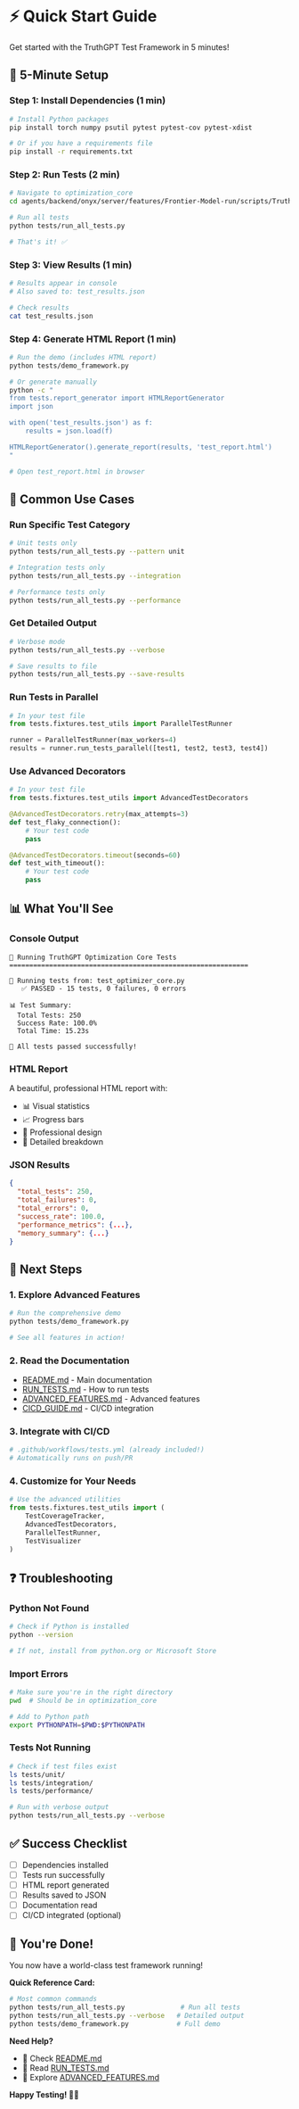 # ⚡ Quick Start Guide

Get started with the TruthGPT Test Framework in 5 minutes!

## 🚀 5-Minute Setup

### Step 1: Install Dependencies (1 min)

```bash
# Install Python packages
pip install torch numpy psutil pytest pytest-cov pytest-xdist

# Or if you have a requirements file
pip install -r requirements.txt
```

### Step 2: Run Tests (2 min)

```bash
# Navigate to optimization_core
cd agents/backend/onyx/server/features/Frontier-Model-run/scripts/TruthGPT-main/optimization_core

# Run all tests
python tests/run_all_tests.py

# That's it! ✅
```

### Step 3: View Results (1 min)

```bash
# Results appear in console
# Also saved to: test_results.json

# Check results
cat test_results.json
```

### Step 4: Generate HTML Report (1 min)

```bash
# Run the demo (includes HTML report)
python tests/demo_framework.py

# Or generate manually
python -c "
from tests.report_generator import HTMLReportGenerator
import json

with open('test_results.json') as f:
    results = json.load(f)

HTMLReportGenerator().generate_report(results, 'test_report.html')
"

# Open test_report.html in browser
```

## 🎯 Common Use Cases

### Run Specific Test Category

```bash
# Unit tests only
python tests/run_all_tests.py --pattern unit

# Integration tests only
python tests/run_all_tests.py --integration

# Performance tests only
python tests/run_all_tests.py --performance
```

### Get Detailed Output

```bash
# Verbose mode
python tests/run_all_tests.py --verbose

# Save results to file
python tests/run_all_tests.py --save-results
```

### Run Tests in Parallel

```python
# In your test file
from tests.fixtures.test_utils import ParallelTestRunner

runner = ParallelTestRunner(max_workers=4)
results = runner.run_tests_parallel([test1, test2, test3, test4])
```

### Use Advanced Decorators

```python
# In your test file
from tests.fixtures.test_utils import AdvancedTestDecorators

@AdvancedTestDecorators.retry(max_attempts=3)
def test_flaky_connection():
    # Your test code
    pass

@AdvancedTestDecorators.timeout(seconds=60)
def test_with_timeout():
    # Your test code
    pass
```

## 📊 What You'll See

### Console Output

```
🧪 Running TruthGPT Optimization Core Tests
============================================================

📁 Running tests from: test_optimizer_core.py
   ✅ PASSED - 15 tests, 0 failures, 0 errors

📊 Test Summary:
  Total Tests: 250
  Success Rate: 100.0%
  Total Time: 15.23s

🎉 All tests passed successfully!
```

### HTML Report

A beautiful, professional HTML report with:
- 📊 Visual statistics
- 📈 Progress bars
- 🎨 Professional design
- 📝 Detailed breakdown

### JSON Results

```json
{
  "total_tests": 250,
  "total_failures": 0,
  "total_errors": 0,
  "success_rate": 100.0,
  "performance_metrics": {...},
  "memory_summary": {...}
}
```

## 🎯 Next Steps

### 1. Explore Advanced Features

```bash
# Run the comprehensive demo
python tests/demo_framework.py

# See all features in action!
```

### 2. Read the Documentation

- [README.md](README.md) - Main documentation
- [RUN_TESTS.md](RUN_TESTS.md) - How to run tests
- [ADVANCED_FEATURES.md](ADVANCED_FEATURES.md) - Advanced features
- [CICD_GUIDE.md](CICD_GUIDE.md) - CI/CD integration

### 3. Integrate with CI/CD

```yaml
# .github/workflows/tests.yml (already included!)
# Automatically runs on push/PR
```

### 4. Customize for Your Needs

```python
# Use the advanced utilities
from tests.fixtures.test_utils import (
    TestCoverageTracker,
    AdvancedTestDecorators,
    ParallelTestRunner,
    TestVisualizer
)
```

## ❓ Troubleshooting

### Python Not Found

```bash
# Check if Python is installed
python --version

# If not, install from python.org or Microsoft Store
```

### Import Errors

```bash
# Make sure you're in the right directory
pwd  # Should be in optimization_core

# Add to Python path
export PYTHONPATH=$PWD:$PYTHONPATH
```

### Tests Not Running

```bash
# Check if test files exist
ls tests/unit/
ls tests/integration/
ls tests/performance/

# Run with verbose output
python tests/run_all_tests.py --verbose
```

## ✅ Success Checklist

- [ ] Dependencies installed
- [ ] Tests run successfully
- [ ] HTML report generated
- [ ] Results saved to JSON
- [ ] Documentation read
- [ ] CI/CD integrated (optional)

## 🎉 You're Done!

You now have a world-class test framework running!

**Quick Reference Card:**

```bash
# Most common commands
python tests/run_all_tests.py              # Run all tests
python tests/run_all_tests.py --verbose   # Detailed output
python tests/demo_framework.py            # Full demo
```

**Need Help?**

- 📖 Check [README.md](README.md)
- 📖 Read [RUN_TESTS.md](RUN_TESTS.md)
- 📖 Explore [ADVANCED_FEATURES.md](ADVANCED_FEATURES.md)

**Happy Testing! 🧪✨**
